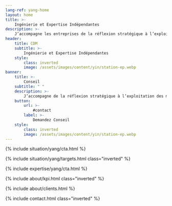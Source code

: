 ```yaml
---
lang-ref: yang-home
layout: home
title: >-
    Ingénierie et Expertise Indépendantes
description: >-
    J’accompagne les entreprises de la réflexion stratégique à l’exploitation des moyens. Analyse stratégique, définition de projet, structuration, gestion et pilotage, suivi d’exécution, gestion des risques, résolution de dysfonctionnements et de non-performances, amélioration continue.
header:
    title: CDM
    subtitle: >-
        Ingénierie et Expertise Indépendantes
    style:
        class: inverted
        image: /assets/images/content/yin/station-ep.webp
banner:
    title: >-
        Conseil
    subtitle: " "
    description: >-
        J’accompagne de la réflexion stratégique à l’exploitation des moyens.
    button:
        url: >-
            #contact
        label: >-
            Demandez Conseil
    style:
        class: inverted
        image: /assets/images/content/yin/station-ep.webp
---
```


{% include situation/yang/cta.html %}

{% include situation/yang/targets.html class="inverted" %}

{% include expertise/yang/cta.html %}

{% include about/kpi.html class="inverted" %}

{% include about/clients.html %}

{% include contact.html class="inverted" %}
